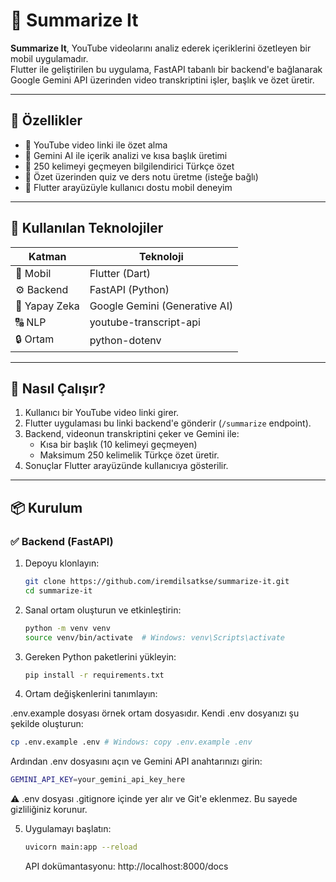 # 🎥 Summarize It

**Summarize It**, YouTube videolarını analiz ederek içeriklerini özetleyen bir mobil uygulamadır.  
Flutter ile geliştirilen bu uygulama, FastAPI tabanlı bir backend'e bağlanarak Google Gemini API üzerinden video transkriptini işler, başlık ve özet üretir.

---

## 🚀 Özellikler

- 🔗 YouTube video linki ile özet alma
- 🤖 Gemini AI ile içerik analizi ve kısa başlık üretimi
- 📄 250 kelimeyi geçmeyen bilgilendirici Türkçe özet
- 🧠 Özet üzerinden quiz ve ders notu üretme (isteğe bağlı)
- 📱 Flutter arayüzüyle kullanıcı dostu mobil deneyim

---

## 🧰 Kullanılan Teknolojiler

| Katman        | Teknoloji                     |
| ------------- | ----------------------------- |
| 🎯 Mobil      | Flutter (Dart)                |
| ⚙️ Backend    | FastAPI (Python)              |
| 🧠 Yapay Zeka | Google Gemini (Generative AI) |
| 🔠 NLP        | youtube-transcript-api        |
| 🔒 Ortam      | python-dotenv                 |

---

## 🧪 Nasıl Çalışır?

1. Kullanıcı bir YouTube video linki girer.
2. Flutter uygulaması bu linki backend'e gönderir (`/summarize` endpoint).
3. Backend, videonun transkriptini çeker ve Gemini ile:
   - Kısa bir başlık (10 kelimeyi geçmeyen)
   - Maksimum 250 kelimelik Türkçe özet üretir.
4. Sonuçlar Flutter arayüzünde kullanıcıya gösterilir.

---

## 📦 Kurulum

### ✅ Backend (FastAPI)

1. Depoyu klonlayın:
   ```bash
   git clone https://github.com/iremdilsatkse/summarize-it.git
   cd summarize-it
   ```
2. Sanal ortam oluşturun ve etkinleştirin:

   ```bash
   python -m venv venv
   source venv/bin/activate  # Windows: venv\Scripts\activate
   ```

3. Gereken Python paketlerini yükleyin:

   ```bash
   pip install -r requirements.txt
   ```

4. Ortam değişkenlerini tanımlayın:

.env.example dosyası örnek ortam dosyasıdır. Kendi .env dosyanızı şu şekilde oluşturun:

```bash
cp .env.example .env # Windows: copy .env.example .env
```

Ardından .env dosyasını açın ve Gemini API anahtarınızı girin:

```bash
GEMINI_API_KEY=your_gemini_api_key_here
```

⚠️ .env dosyası .gitignore içinde yer alır ve Git'e eklenmez. Bu sayede gizliliğiniz korunur.

5. Uygulamayı başlatın:

   ```bash
   uvicorn main:app --reload
   ```

   API dokümantasyonu: http://localhost:8000/docs
